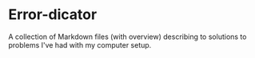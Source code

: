 # Error-dicator
A collection of Markdown files (with overview) describing to solutions to problems I've had with my computer setup.
